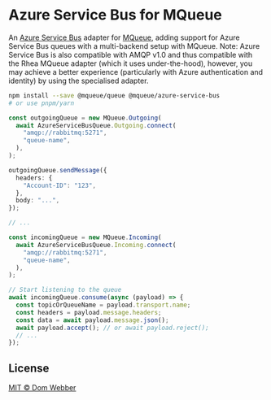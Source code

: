 # Azure Service Bus for MQueue

An [Azure Service Bus](https://azure.microsoft.com/products/service-bus) adapter
for
[MQueue](https://github.com/domwebber/mqueue/blob/main/packages/queue/README.md),
adding support for Azure Service Bus queues with a multi-backend setup with
MQueue. Note: Azure Service Bus is also compatible with AMQP v1.0 and thus
compatible with the Rhea MQueue adapter (which it uses under-the-hood), however,
you may achieve a better experience (particularly with Azure authentication and
identity) by using the specialised adapter.

```bash
npm install --save @mqueue/queue @mqueue/azure-service-bus
# or use pnpm/yarn
```

```ts
const outgoingQueue = new MQueue.Outgoing(
  await AzureServiceBusQueue.Outgoing.connect(
    "amqp://rabbitmq:5271",
    "queue-name",
  ),
);

outgoingQueue.sendMessage({
  headers: {
    "Account-ID": "123",
  },
  body: "...",
});

// ...

const incomingQueue = new MQueue.Incoming(
  await AzureServiceBusQueue.Incoming.connect(
    "amqp://rabbitmq:5271",
    "queue-name",
  ),
);

// Start listening to the queue
await incomingQueue.consume(async (payload) => {
  const topicOrQueueName = payload.transport.name;
  const headers = payload.message.headers;
  const data = await payload.message.json();
  await payload.accept(); // or await payload.reject();
  // ...
});
```

## License

[MIT © Dom Webber](./LICENSE)
